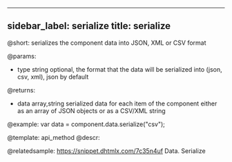 
---
sidebar_label: serialize
title: serialize
---          

@short:
	serializes the component data into JSON, XML or CSV format

@params:
- type			string		optional, the format that the data will be serialized into (json, csv, xml), json by default

@returns:
- data		array,string		serialized data for each item of the component either as an array of JSON objects or as a CSV/XML string 

@example:
var data = component.data.serialize("csv");

@template:	api_method
@descr:

@relatedsample: https://snippet.dhtmlx.com/7c35n4uf	Data. Serialize